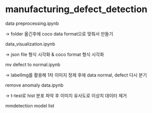 # manufacturing_defect_detection


data preprocessing.ipynb

-> folder 옮긴후에  coco data format으로 맞춰서 만들기

data_visualization.ipynb

-> json file 형식 시각화 & coco format 형식 시각화


mv defect to normal.ipynb

-> labelImg를 활용해 1차 이미지 정제 후에 data normal, defect 다시 분기


remove anomaly data.ipynb

-> t-test로 hist 분포 파악 후 이미지 유사도로 이상치 데이터 제거


mmdetection model list 

